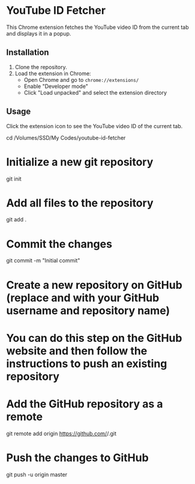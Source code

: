 # YouTube ID Fetcher

This Chrome extension fetches the YouTube video ID from the current tab and displays it in a popup.

## Installation

1. Clone the repository.
2. Load the extension in Chrome:
   - Open Chrome and go to `chrome://extensions/`
   - Enable "Developer mode"
   - Click "Load unpacked" and select the extension directory

## Usage

Click the extension icon to see the YouTube video ID of the current tab.



cd /Volumes/SSD/My Codes/youtube-id-fetcher

# Initialize a new git repository
git init

# Add all files to the repository
git add .

# Commit the changes
git commit -m "Initial commit"

# Create a new repository on GitHub (replace <USERNAME> and <REPO> with your GitHub username and repository name)
# You can do this step on the GitHub website and then follow the instructions to push an existing repository

# Add the GitHub repository as a remote
git remote add origin https://github.com/<USERNAME>/<REPO>.git

# Push the changes to GitHub
git push -u origin master

